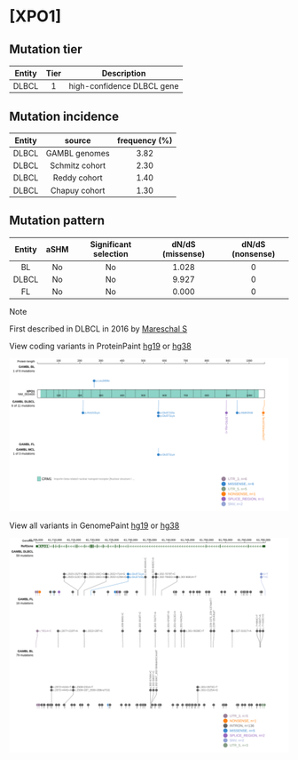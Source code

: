 # [XPO1]

## Mutation tier

|Entity|Tier|Description               |
|:------:|:----:|--------------------------|
|DLBCL |1   |high-confidence DLBCL gene|
## Mutation incidence

|Entity|source        |frequency (%)|
|:------:|:--------------:|:-------------:|
|DLBCL |GAMBL genomes |3.82         |
|DLBCL |Schmitz cohort|2.30         |
|DLBCL |Reddy cohort  |1.40         |
|DLBCL |Chapuy cohort |1.30         |

## Mutation pattern

|Entity|aSHM|Significant selection|dN/dS (missense)|dN/dS (nonsense)|
|:------:|:----:|:---------------------:|:----------------:|:----------------:|
|BL    |No  |No                   |1.028           |0               |
|DLBCL |No  |No                   |9.927           |0               |
|FL    |No  |No                   |0.000           |0               |


> [!NOTE]
> First described in DLBCL in 2016 by [Mareschal S](https://pubmed.ncbi.nlm.nih.gov/26608593)


View coding variants in ProteinPaint [hg19](https://www.bcgsc.ca/downloads/morinlab/GAMBL/test/genes/XPO1_protein.html)  or [hg38](https://www.bcgsc.ca/downloads/morinlab/GAMBL/test/genes/XPO1_protein_hg38.html)

![image](images/proteinpaint/XPO1_NM_003400.svg)

View all variants in GenomePaint [hg19](https://www.bcgsc.ca/downloads/morinlab/GAMBL/test/genes/XPO1.html)  or [hg38](https://www.bcgsc.ca/downloads/morinlab/GAMBL/test/genes/XPO1_hg38.html)

![image](images/proteinpaint/XPO1.svg)
